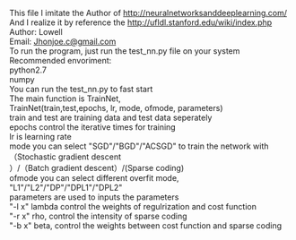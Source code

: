 This file I imitate the Author of http://neuralnetworksanddeeplearning.com/  
And I realize it by reference the http://ufldl.stanford.edu/wiki/index.php  
Author:	Lowell  
Email:	Jhonjoe.c@gmail.com  
To run the program, just run the test_nn.py file on your system  
Recommended envoriment:  
python2.7  
numpy  
You can run the test_nn.py to fast start  
The main function is TrainNet,   
TrainNet(train,test,epochs, lr, mode, ofmode, parameters)  
  train and test are training data and test data seperately  
  epochs control the iterative times for training  
  lr is learning rate  
  mode you can select "SGD"/"BGD"/"ACSGD" to train the network with （Stochastic gradient descent  
    ）/（Batch gradient descent）/(Sparse coding)  
  ofmode you can select different overfit mode, "L1"/"L2"/"DP"/"DPL1"/"DPL2"  
  parameters are used to inputs the parameters  
    "-l x" lambda control the weights of regulrization and cost function  
    "-r x" rho, control the intensity of sparse coding  
    "-b x" beta, control the weights between cost function and sparse coding
